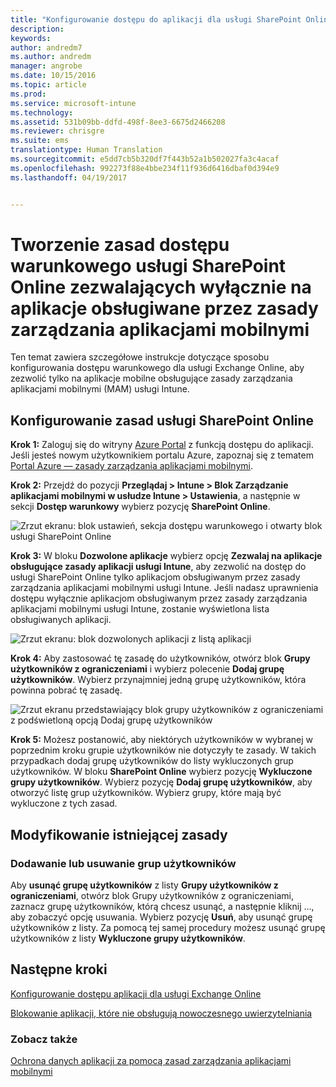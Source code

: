 ```yaml
---
title: "Konfigurowanie dostępu do aplikacji dla usługi SharePoint Online"
description: 
keywords: 
author: andredm7
ms.author: andredm
manager: angrobe
ms.date: 10/15/2016
ms.topic: article
ms.prod: 
ms.service: microsoft-intune
ms.technology: 
ms.assetid: 531b09bb-ddfd-498f-8ee3-6675d2466208
ms.reviewer: chrisgre
ms.suite: ems
translationtype: Human Translation
ms.sourcegitcommit: e5dd7cb5b320df7f443b52a1b502027fa3c4acaf
ms.openlocfilehash: 992273f88e4bbe234f11f936d6416dbaf0d394e9
ms.lasthandoff: 04/19/2017


---
```


# <a name="create-a-sharepoint-online-conditional-access-policy-to-only-allow-apps-supported-by-mam"></a>Tworzenie zasad dostępu warunkowego usługi SharePoint Online zezwalających wyłącznie na aplikacje obsługiwane przez zasady zarządzania aplikacjami mobilnymi
Ten temat zawiera szczegółowe instrukcje dotyczące sposobu konfigurowania dostępu warunkowego dla usługi Exchange Online, aby zezwolić tylko na aplikacje mobilne obsługujące zasady zarządzania aplikacjami mobilnymi (MAM) usługi Intune.

## <a name="configure-a-sharepoint-online-policy"></a>Konfigurowanie zasad usługi SharePoint Online
**Krok 1:** Zaloguj się do witryny [Azure Portal](https://portal.azure.com) z funkcją dostępu do aplikacji. Jeśli jesteś nowym użytkownikiem portalu Azure, zapoznaj się z tematem [Portal Azure — zasady zarządzania aplikacjami mobilnymi](azure-portal-for-microsoft-intune-mam-policies.md).

**Krok 2:** Przejdź do pozycji **Przeglądaj > Intune > Blok Zarządzanie aplikacjami mobilnymi w usłudze Intune > Ustawienia**, a następnie w sekcji **Dostęp warunkowy** wybierz pozycję **SharePoint Online**.

![Zrzut ekranu: blok ustawień, sekcja dostępu warunkowego i otwarty blok usługi SharePoint Online](../media/mam-ca-settings-spo.png)

**Krok 3:** W bloku **Dozwolone aplikacje** wybierz opcję **Zezwalaj na aplikacje obsługujące zasady aplikacji usługi Intune**, aby zezwolić na dostęp do usługi SharePoint Online tylko aplikacjom obsługiwanym przez zasady zarządzania aplikacjami mobilnymi usługi Intune. Jeśli nadasz uprawnienia dostępu wyłącznie aplikacjom obsługiwanym przez zasady zarządzania aplikacjami mobilnymi usługi Intune, zostanie wyświetlona lista obsługiwanych aplikacji.

![Zrzut ekranu: blok dozwolonych aplikacji z listą aplikacji](../media/mam-ca-spo-allowed-apps.png)

**Krok 4:** Aby zastosować tę zasadę do użytkowników, otwórz blok **Grupy użytkowników z ograniczeniami** i wybierz polecenie **Dodaj grupę użytkowników**. Wybierz przynajmniej jedną grupę użytkowników, która powinna pobrać tę zasadę.

![Zrzut ekranu przedstawiający blok grupy użytkowników z ograniczeniami z podświetloną opcją Dodaj grupę użytkowników](../media/mam-ca-spo-restricted-groups.png)


**Krok 5:** Możesz postanowić, aby niektórych użytkowników w wybranej w poprzednim kroku grupie użytkowników nie dotyczyły te zasady. W takich przypadkach dodaj grupę użytkowników do listy wykluczonych grup użytkowników. W bloku **SharePoint Online** wybierz pozycję **Wykluczone grupy użytkowników**. Wybierz pozycję **Dodaj grupę użytkowników**, aby otworzyć listę grup użytkowników. Wybierz grupy, które mają być wykluczone z tych zasad.  

## <a name="modifying-an-existing-policy"></a>Modyfikowanie istniejącej zasady
### <a name="adding-or-deleting-user-groups"></a>Dodawanie lub usuwanie grup użytkowników
Aby **usunąć grupę użytkowników** z listy **Grupy użytkowników z ograniczeniami**, otwórz blok Grupy użytkowników z ograniczeniami, zaznacz grupę użytkowników, którą chcesz usunąć, a następnie kliknij ..., aby zobaczyć opcję usuwania. Wybierz pozycję **Usuń**, aby usunąć grupę użytkowników z listy. Za pomocą tej samej procedury możesz usunąć grupę użytkowników z listy **Wykluczone grupy użytkowników**.


## <a name="next-steps"></a>Następne kroki
[Konfigurowanie dostępu aplikacji dla usługi Exchange Online](mam-ca-for-exchange-online.md)

[Blokowanie aplikacji, które nie obsługują nowoczesnego uwierzytelniania](block-apps-with-no-modern-authentication.md)

### <a name="see-also"></a>Zobacz także

[Ochrona danych aplikacji za pomocą zasad zarządzania aplikacjami mobilnymi](protect-app-data-using-mobile-app-management-policies-with-microsoft-intune.md)

